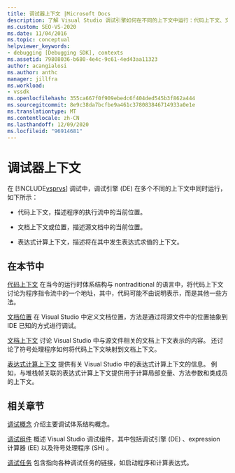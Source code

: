 ```yaml
---
title: 调试器上下文 |Microsoft Docs
description: 了解 Visual Studio 调试引擎如何在不同的上下文中运行：代码上下文、文档上下文、位置和表达式计算上下文。
ms.custom: SEO-VS-2020
ms.date: 11/04/2016
ms.topic: conceptual
helpviewer_keywords:
- debugging [Debugging SDK], contexts
ms.assetid: 79808036-b680-4e4c-9c61-4ed43aa11323
author: acangialosi
ms.author: anthc
manager: jillfra
ms.workload:
- vssdk
ms.openlocfilehash: 355ca667f0f909ebedc6f404ded545b3f862a444
ms.sourcegitcommit: 8e9c38da7bcfbe9a461c378083846714933a0e1e
ms.translationtype: MT
ms.contentlocale: zh-CN
ms.lasthandoff: 12/09/2020
ms.locfileid: "96914681"
---
```

# <a name="debugger-contexts"></a>调试器上下文
在 [!INCLUDE[vsprvs](../../code-quality/includes/vsprvs_md.md)] 调试中，调试引擎 (DE) 在多个不同的上下文中同时运行，如下所示：

- 代码上下文，描述程序的执行流中的当前位置。

- 文档上下文或位置，描述源文档中的当前位置。

- 表达式计算上下文，描述将在其中发生表达式求值的上下文。

## <a name="in-this-section"></a>在本节中
 [代码上下文](../../extensibility/debugger/code-context.md) 在当今的运行时体系结构与 nontraditional 的语言中，将代码上下文讨论为程序指令流中的一个地址，其中，代码可能不由说明表示，而是其他一些方法。

 [文档位置](../../extensibility/debugger/document-position.md) 在 Visual Studio 中定义文档位置，方法是通过将源文件中的位置抽象到 IDE 已知的方式进行调试。

 [文档上下文](../../extensibility/debugger/document-context.md) 讨论 Visual Studio 中与源文件相关的文档上下文表示的内容。 还讨论了符号处理程序如何将代码上下文映射到文档上下文。

 [表达式计算上下文](../../extensibility/debugger/expression-evaluation-context.md) 提供有关 Visual Studio 中的表达式计算上下文的信息。 例如，与堆栈帧关联的表达式计算上下文提供用于计算局部变量、方法参数和类成员的上下文。

## <a name="related-sections"></a>相关章节
 [调试概念](../../extensibility/debugger/debugger-concepts.md) 介绍主要调试体系结构概念。

 [调试组件](../../extensibility/debugger/debugger-components.md) 概述 Visual Studio 调试组件，其中包括调试引擎 (DE) 、expression 计算器 (EE) 以及符号处理程序 (SH) 。

 [调试任务](../../extensibility/debugger/debugging-tasks.md) 包含指向各种调试任务的链接，如启动程序和计算表达式。
